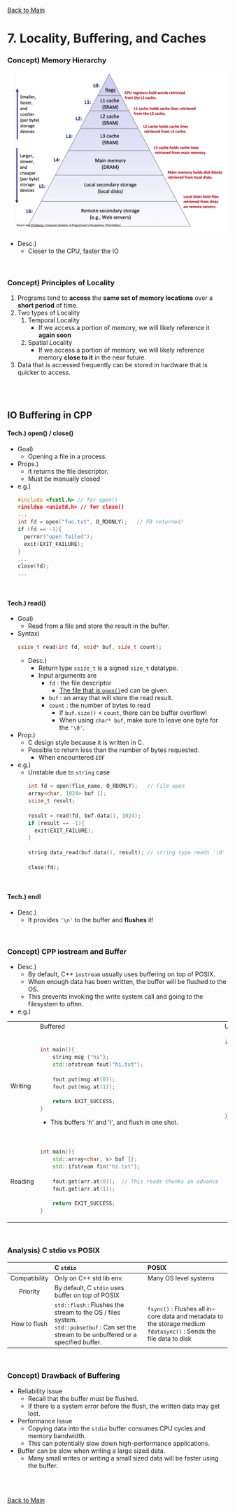 [Back to Main](../main.md)

# 7. Locality, Buffering, and Caches
### Concept) Memory Hierarchy
![](../images/07/001.png)
- Desc.)
  - Closer to the CPU, faster the IO

<br>

### Concept) Principles of Locality
1. Programs tend to **access** the **same set of memory locations** over a **short period** of time.
2. Two types of Locality
   1. Temporal Locality
      - If we access a portion of memory, we will likely reference it **again soon**
   2. Spatial Locality
      - If we access a portion of memory, we will likely reference memory **close to it** in the near future.
3. Data that is accessed frequently can be stored in hardware that is quicker to access.

<br><br>

## IO Buffering in CPP
#### Tech.) open() / close()
- Goal)
  - Opening a file in a process.
- Props.)
  - It returns the file descriptor.
  - Must be manually closed
- e.g.)
  ```cpp
  #include <fcntl.h> // for open()
  #incldue <unistd.h> // for close()
  ...
  int fd = open("foo.txt", O_RDONLY);   // FD returned!
  if (fd == -1){
    perror("open failed");
    exit(EXIT_FAILURE);
  }
  ...
  close(fd);
  ...
  ```

<br>

#### Tech.) read()
- Goal)
  - Read from a file and store the result in the buffer.
- Syntax)
  ```cpp
  ssize_t read(int fd, void* buf, size_t count);
  ```
  - Desc.)
    - Return type `ssize_t` is a signed `size_t` datatype.
    - Input arguments are
      - `fd` : the file descriptor
        - [The file that is `open()`](#tech-open--close)ed can be given.
      - `buf` : an array that will store the read result.
      - `count` : the number of bytes to read
        - If `buf.size()` < `count`, there can be buffer overflow!
        - When using `char* buf`, make sure to leave one byte for the `'\0'`.
- Prop.)
  - C design style because it is written in C.
  - Possible to return less than the number of bytes requested.
    - When encountered `EOF`
- e.g.)
  - Unstable due to `string` case
    ```cpp
    int fd = open(flie_name, O_RDONLY);   // File open
    array<char, 1024> buf {};
    ssize_t result;

    result = read(fd, buf.data(), 1024);
    if (result == -1){
      exit(EXIT_FAILURE);
    }

    string data_read(buf.data(), result); // string type needs '\0' at the end, but not guaranteed here!

    close(fd);
    ```

<br>

#### Tech.) endl
- Desc.)
  - It provides `'\n'` to the buffer and **flushes** it!


<br>

### Concept) CPP iostream and Buffer
- Desc.)
  - By default, C++ `iostream` usually uses buffering on top of POSIX.
  - When enough data has been written, the buffer will be flushed to the OS.
  - This prevents invoking the write system call and going to the filesystem to often.
- e.g.)

<table>
<tr>
<td></td>
<td>Buffered</td>
<td>Unbuffered</td>
<td>Desc.</td>
</tr>
<tr>
<td>Writing</td>
<td>

```cpp
int main(){
    string msg {"hi"};
    std::ofstream fout("hi.txt");

    fout.put(msg.at(0));
    fout.put(msg.at(1));

    return EXIT_SUCCESS;
}
```
- This buffers 'h' and 'i', and flush in one shot.

</td>
<td>

```cpp
int main(){
    string buf[2] = {'h', 'i'};
    int fd = open("hi.txt", O_WRONLY | O_CREAT);
    std::ofstream fout("hi.txt");

    write(fd, &buf, sizeof(char));
    write(fd, &buf+1, sizeof(char));

    close(fd);
    return EXIT_SUCCESS;
}
```
- 'h' and 'i' are written on the disc separately.

</td>
<td>Row 2, Col 4</td>
</tr>
<tr>
<td>Reading</td>
<td>

```cpp
int main(){
    std::array<char, s> buf {};
    std::ifstream fin("hi.txt");

    fout.get(arr.at(0));  // This reads chunks in advance
    fout.get(arr.at(1));

    return EXIT_SUCCESS;
}
```

</td>
<td>

```cpp
```

</td>
<td>Row 3, Col 4</td>
</tr>
</table>



<br>

### Analysis) C stdio vs POSIX
||C `stdio`|POSIX|
|:-:|:-|:-|
|Compatibility|Only on C++ std lib env.|Many OS level systems|
|Priority|By default, C `stdio` uses buffer on top of POSIX||
|How to flush|`std::flush` : Flushes the stream to the OS / files system. <br> `std::pubsetbuf` : Can set the stream to be unbuffered or a specified buffer.|`fsync()` : Flushes all in-core data and metadata to the storage medium <br> `fdatasync()` : Sends the file data to disk|


<br>

### Concept) Drawback of Buffering
- Reliability Issue
  - Recall that the buffer must be flushed.
  - If there is a system error before the flush, the written data may get lost.
- Performance Issue
  - Copying data into the `stdio` buffer consumes CPU cycles and memory bandwidth.
  - This can potentially slow down high-performance applications.
- Buffer can be slow when writing a large sized data.
  - Many small writes or writing a small sized data will be faster using the buffer.


<br><br>

[Back to Main](../main.md)